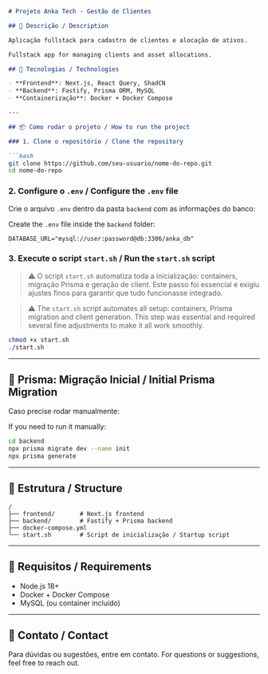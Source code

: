 
````md
# Projeto Anka Tech - Gestão de Clientes

## 📝 Descrição / Description

Aplicação fullstack para cadastro de clientes e alocação de ativos.

Fullstack app for managing clients and asset allocations.

## 🚀 Tecnologias / Technologies

- **Frontend**: Next.js, React Query, ShadCN
- **Backend**: Fastify, Prisma ORM, MySQL
- **Containerização**: Docker + Docker Compose

---

## 📦 Como rodar o projeto / How to run the project

### 1. Clone o repositório / Clone the repository

```bash
git clone https://github.com/seu-usuario/nome-do-repo.git
cd nome-do-repo
````

### 2. Configure o `.env` / Configure the `.env` file

Crie o arquivo `.env` dentro da pasta `backend` com as informações do banco:

Create the `.env` file inside the `backend` folder:

```env
DATABASE_URL="mysql://user:password@db:3306/anka_db"
```

### 3. Execute o script `start.sh` / Run the `start.sh` script

> ⚠️ O script `start.sh` automatiza toda a inicialização: containers, migração Prisma e geração de client.
> Este passo foi essencial e exigiu ajustes finos para garantir que tudo funcionasse integrado.

> ⚠️ The `start.sh` script automates all setup: containers, Prisma migration and client generation.
> This step was essential and required several fine adjustments to make it all work smoothly.

```bash
chmod +x start.sh
./start.sh
```

---

## 🔄 Prisma: Migração Inicial / Initial Prisma Migration

Caso precise rodar manualmente:

If you need to run it manually:

```bash
cd backend
npx prisma migrate dev --name init
npx prisma generate
```

---

## 📂 Estrutura / Structure

```
/
├── frontend/       # Next.js frontend
├── backend/        # Fastify + Prisma backend
├── docker-compose.yml
└── start.sh        # Script de inicialização / Startup script
```

---

## 📌 Requisitos / Requirements

* Node.js 18+
* Docker + Docker Compose
* MySQL (ou container incluído)

---

## 📧 Contato / Contact

Para dúvidas ou sugestões, entre em contato.
For questions or suggestions, feel free to reach out.

